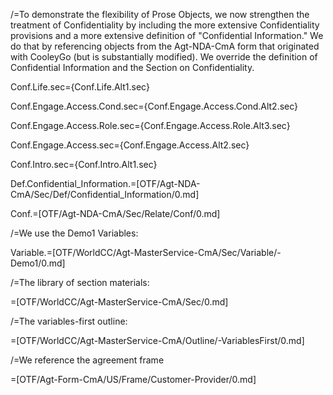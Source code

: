 /=To demonstrate the flexibility of Prose Objects, we now strengthen the treatment of Confidentiality by including the more extensive Confidentiality provisions and a more extensive definition of "Confidential Information."  We do that by referencing objects from the Agt-NDA-CmA form that originated with CooleyGo (but is substantially modified).  We override the definition of Confidential Information and the Section on Confidentiality.

Conf.Life.sec={Conf.Life.Alt1.sec}

Conf.Engage.Access.Cond.sec={Conf.Engage.Access.Cond.Alt2.sec}

Conf.Engage.Access.Role.sec={Conf.Engage.Access.Role.Alt3.sec}

Conf.Engage.Access.sec={Conf.Engage.Access.Alt2.sec}

Conf.Intro.sec={Conf.Intro.Alt1.sec}

Def.Confidential_Information.=[OTF/Agt-NDA-CmA/Sec/Def/Confidential_Information/0.md]

Conf.=[OTF/Agt-NDA-CmA/Sec/Relate/Conf/0.md]

/=We use the Demo1 Variables:

Variable.=[OTF/WorldCC/Agt-MasterService-CmA/Sec/Variable/-Demo1/0.md]

/=The library of section materials:

=[OTF/WorldCC/Agt-MasterService-CmA/Sec/0.md]

/=The variables-first outline:

=[OTF/WorldCC/Agt-MasterService-CmA/Outline/-VariablesFirst/0.md]

/=We reference the agreement frame

=[OTF/Agt-Form-CmA/US/Frame/Customer-Provider/0.md]